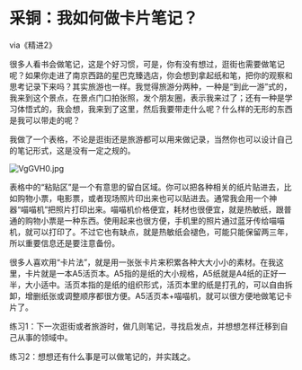# 采铜：我如何做卡片笔记？

via《精进2》


很多人看书会做笔记，这是个好习惯，可是，你有没有想过，逛街也需要做笔记呢？如果你走进了南京西路的星巴克臻选店，你会想到拿起纸和笔，把你的观察和思考记录下来吗？其实旅游也一样。我觉得旅游分两种，一种是“到此一游”式的，我来到这个景点，在景点门口拍张照，发个朋友圈，表示我来过了；还有一种是学习体悟式的，我会想，我来到了这里，然后我要带走什么呢？什么样的无形的东西是我可以带走的呢？

我做了一个表格，不论是逛街还是旅游都可以用来做记录，当然你也可以设计自己的笔记形式，这是没有一定之规的。

![VgGVH0.jpg](https://s2.ax1x.com/2019/06/11/VgGVH0.jpg)

表格中的“粘贴区”是一个有意思的留白区域。你可以把各种相关的纸片贴进去，比如购物小票，电影票，或者现场照片印出来也可以贴进去。通常我会用一个神器“喵喵机”把照片打印出来。喵喵机价格便宜，耗材也很便宜，就是热敏纸，跟普通的购物小票是一种东西。使用起来也很方便，手机里的照片通过蓝牙传给喵喵机，就可以打印了。不过它也有缺点，就是热敏纸会褪色，可能只能保留两三年，所以重要信息还是要注意备份。

很多人喜欢用“卡片法”，就是用一张张卡片来积累各种大大小小的素材。在我这里，卡片就是一本A5活页本。A5指的是纸的大小规格，A5纸就是A4纸的正好一半，大小适中。活页本指的是纸的组织形式，活页本里的纸是打孔的，可以自由拆卸，增删纸张或调整顺序都很方便。A5活页本+喵喵机，就可以很方便地做笔记卡片了。

练习1：下一次逛街或者旅游时，做几则笔记，寻找启发点，并想想怎样迁移到自己从事的领域中。

练习2：想想还有什么事是可以做笔记的，并实践之。